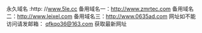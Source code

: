  永久域名 :http: //www.5le.cc
备用域名一：http://www.zmrtec.com
备用域名二：http://www.leixel.com
备用域名三：http://www.0635ad.com
网址如不能访问请发邮箱： qfkqo36@163.com  获取最新网址

